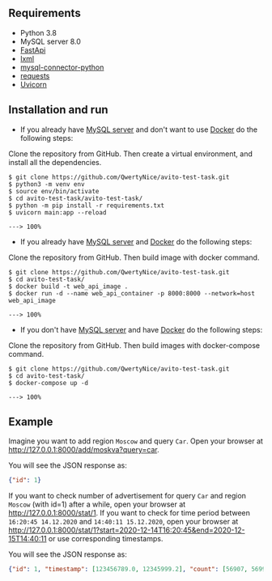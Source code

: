 ## Requirements

* Python 3.8
* MySQL server 8.0
* <a href="https://fastapi.tiangolo.com/">FastApi</a>
* <a href="https://lxml.de/">lxml</a>
* <a href="https://dev.mysql.com/doc/connector-python/en/">mysql-connector-python</a>
* <a href="https://requests.readthedocs.io/en/master/">requests</a>
* <a href="https://www.uvicorn.org/">Uvicorn</a>

## Installation and run

* If you already have <a href="https://dev.mysql.com/doc/refman/8.0/en/">MySQL server</a> and don't want to use <a href="https://www.docker.com/">Docker</a> do the following steps:

Clone the repository from GitHub. Then create a virtual environment, and install all the dependencies.
```console
$ git clone https://github.com/QwertyNice/avito-test-task.git
$ python3 -m venv env
$ source env/bin/activate
$ cd avito-test-task/avito-test-task/
$ python -m pip install -r requirements.txt
$ uvicorn main:app --reload

---> 100%
```

* If you already have <a href="https://dev.mysql.com/doc/refman/8.0/en/">MySQL server</a> and <a href="https://www.docker.com/">Docker</a> do the following steps:

Clone the repository from GitHub. Then build image with docker command.
```console
$ git clone https://github.com/QwertyNice/avito-test-task.git
$ cd avito-test-task/
$ docker build -t web_api_image .
$ docker run -d --name web_api_container -p 8000:8000 --network=host web_api_image

---> 100%
```

* If you don't have <a href="https://dev.mysql.com/doc/refman/8.0/en/">MySQL server</a> and have <a href="https://www.docker.com/">Docker</a> do the following steps:

Clone the repository from GitHub. Then build images with docker-compose command.
```console
$ git clone https://github.com/QwertyNice/avito-test-task.git
$ cd avito-test-task/
$ docker-compose up -d

---> 100%
```

## Example

Imagine you want to add region `Moscow` and query `Car`.
Open your browser at <a href="http://127.0.0.1:8000/add/moskva?query=car">http://127.0.0.1:8000/add/moskva?query=car</a>.

You will see the JSON response as:

```JSON
{"id": 1}
```

If you want to check number of advertisement for query `Car` and region `Moscow` (with id=1) after a while, open your browser at <a href="http://127.0.0.1:8000/stat/1">http://127.0.0.1:8000/stat/1</a>.
If you want to check for time period between `16:20:45 14.12.2020` and `14:40:11 15.12.2020`, open your browser at <a href="http://127.0.0.1:8000/stat/1?start=2020-12-14T16:20:45&end=2020-12-15T14:40:11">http://127.0.0.1:8000/stat/1?start=2020-12-14T16:20:45&end=2020-12-15T14:40:11</a> or use corresponding timestamps.

You will see the JSON response as:

```JSON
{"id": 1, "timestamp": [123456789.0, 12345999.2], "count": [56907, 56992]}
```


